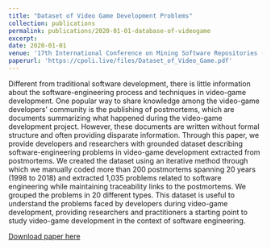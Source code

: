 ```yaml
---
title: "Dataset of Video Game Development Problems"
collection: publications
permalink: publications/2020-01-01-database-of-videogame
excerpt:
date: 2020-01-01
venue: '17th International Conference on Mining Software Repositories (MSR '20), October 5--6, 2020, Seoul, Republic of Korea'
paperurl: 'https://cpoli.live/files/Dataset_of_Video_Game.pdf'
---
```


Different from traditional software development, there is little information about the software-engineering process and techniques in video-game development. One popular way to share knowledge among the video-game developers' community is the publishing of postmortems, which are documents summarizing what happened during the video-game development project. However, these documents are written without formal structure and often providing disparate information. Through this paper, we provide developers and researchers with grounded dataset describing software-engineering problems in video-game development extracted from postmortems. We created the dataset using an iterative method through which we manually coded more than 200 postmortems spanning 20 years (1998 to 2018) and extracted 1,035 problems related to software engineering while maintaining traceability links to the postmortems. We grouped the problems in 20 different types. This dataset is useful to understand the problems faced by developers during video-game development, providing researchers and practitioners a starting point to study video-game development in the context of software engineering.

[Download paper here](https://cpoli.live/files/Dataset_of_Video_Game.pdf)

```

```
